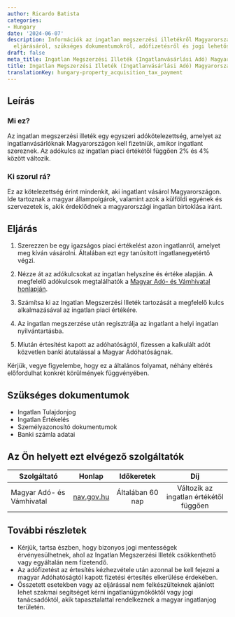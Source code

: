 ```yaml
---
author: Ricardo Batista
categories:
- Hungary
date: '2024-06-07'
description: Információk az ingatlan megszerzési illetékről Magyarországon, az adókötelezettség
  eljárásáról, szükséges dokumentumokról, adófizetésről és jogi lehetőségekről.
draft: false
meta_title: Ingatlan Megszerzési Illeték (Ingatlanvásárlási Adó) Magyarországon
title: Ingatlan Megszerzési Illeték (Ingatlanvásárlási Adó) Magyarországon
translationKey: hungary-property_acquisition_tax_payment
---
```



## Leírás
### Mi ez?
Az ingatlan megszerzési illeték egy egyszeri adókötelezettség, amelyet az ingatlanvásárlóknak Magyarországon kell fizetniük, amikor ingatlant szereznek. Az adókulcs az ingatlan piaci értékétől függően 2% és 4% között változik.

### Ki szorul rá?
Ez az kötelezettség érint mindenkit, aki ingatlant vásárol Magyarországon. Ide tartoznak a magyar állampolgárok, valamint azok a külföldi egyének és szervezetek is, akik érdeklődnek a magyarországi ingatlan birtoklása iránt.

## Eljárás

1. Szerezzen be egy igazságos piaci értékelést azon ingatlanról, amelyet meg kíván vásárolni. Általában ezt egy tanúsított ingatlanegyetértő végzi.

2. Nézze át az adókulcsokat az ingatlan helyszíne és értéke alapján. A megfelelő adókulcsok megtalálhatók a [Magyar Adó- és Vámhivatal honlapján](https://nav.gov.hu/).

3. Számítsa ki az Ingatlan Megszerzési Illeték tartozását a megfelelő kulcs alkalmazásával az ingatlan piaci értékére.

4. Az ingatlan megszerzése után regisztrálja az ingatlant a helyi ingatlan nyilvántartásba.

5. Miután értesítést kapott az adóhatóságtól, fizessen a kalkulált adót közvetlen banki átutalással a Magyar Adóhatóságnak.

Kérjük, vegye figyelembe, hogy ez a általános folyamat, néhány eltérés előfordulhat konkrét körülmények függvényében.

## Szükséges dokumentumok

- Ingatlan Tulajdonjog
- Ingatlan Értékelés
- Személyazonosító dokumentumok
- Banki számla adatai

## Az Ön helyett ezt elvégező szolgáltatók

| Szolgáltató        |     Honlap     |     Időkeretek    |       Díj      |
| --------------- | --------------- |  :-------------: | :-------------: |
| Magyar Adó- és Vámhivatal      |  [nav.gov.hu](https://nav.gov.hu/)       |      Általában 60 nap      |        Változik az ingatlan értékétől függően       |  

## További részletek

- Kérjük, tartsa észben, hogy bizonyos jogi mentességek érvényesülhetnek, ahol az Ingatlan Megszerzési Illeték csökkenthető vagy egyáltalán nem fizetendő.
- Az adófizetést az értesítés kézhezvétele után azonnal be kell fejezni a magyar Adóhatóságtól kapott fizetési értesítés elkerülése érdekében.
- Összetett esetekben vagy az eljárással nem felkészülteknek ajánlott lehet szakmai segítséget kérni ingatlanügynököktől vagy jogi tanácsadóktól, akik tapasztalattal rendelkeznek a magyar ingatlanjog területén.